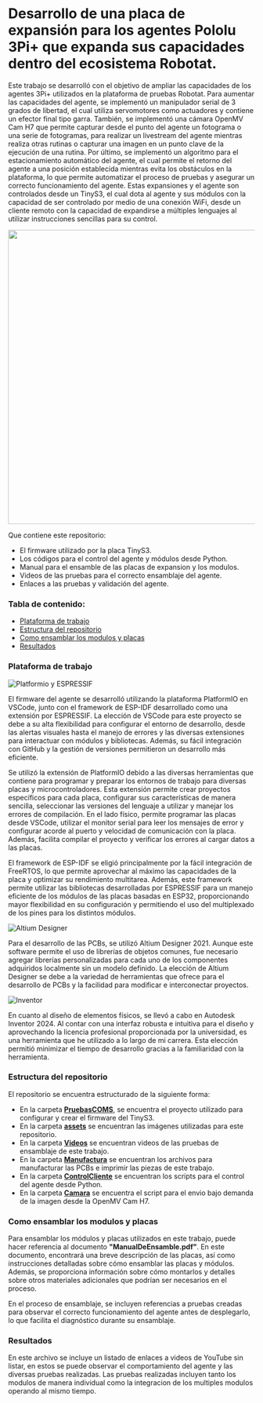 # Desarrollo de una placa de expansión para los agentes Pololu 3Pi+ que expanda sus capacidades dentro del ecosistema Robotat.

Este trabajo se desarrolló con el objetivo de ampliar las capacidades de los agentes 3Pi+ utilizados en la plataforma de pruebas Robotat. Para aumentar las capacidades del agente, se implementó un manipulador serial de 3 grados de libertad, el cual utiliza servomotores como actuadores y contiene un efector final tipo garra. También, se implementó una cámara OpenMV Cam H7 que permite capturar desde el punto del agente un fotograma o una serie de fotogramas, para realizar un livestream del agente mientras realiza otras rutinas o capturar una imagen en un punto clave de la ejecución de una rutina. Por último, se implementó un algoritmo para el estacionamiento automático del agente, el cual permite el retorno del agente a una posición establecida mientras evita los obstáculos en la plataforma, lo que permite automatizar el proceso de pruebas y asegurar un correcto funcionamiento del agente. Estas expansiones y el agente son controlados desde un TinyS3, el cual dota al agente y sus módulos con la capacidad de ser controlado por medio de una conexión WiFi, desde un cliente remoto con la capacidad de expandirse a múltiples lenguajes al utilizar instrucciones sencillas para su control.

<center><img src="https://github.com/JoseLuisA-P/Tesis-ESP32-Pololu/blob/main/assets/TitlePic-PhotoRoom.png-PhotoRoom.png?raw=true" width="600" height="600"/></center>

Que contiene este repositorio:
- El firmware utilizado por la placa TinyS3.
- Los códigos para el control del agente y módulos desde Python.
- Manual para el ensamble de las placas de expansion y los modulos.
- Videos de las pruebas para el correcto ensamblaje del agente.
- Enlaces a las pruebas y validación del agente.

### Tabla de contenido:
- [Plataforma de trabajo](#Plataforma-de-trabajo)
- [Estructura del repositorio](#Estructura-del-repositorio)
- [Como ensamblar los modulos y placas](#Como-ensamblar-los-modulos-y-placas)
- [Resultados](#Resultados)

### Plataforma de trabajo

![Platformio y ESPRESSIF](https://github.com/JoseLuisA-P/Tesis-ESP32-Pololu/blob/main/assets/piolabs-espressif-partnership.png?raw=true)

El firmware del agente se desarrolló utilizando la plataforma PlatformIO en VSCode, junto con el framework de ESP-IDF desarrollado como una extensión por ESPRESSIF. La elección de VSCode para este proyecto se debe a su alta flexibilidad para configurar el entorno de desarrollo, desde las alertas visuales hasta el manejo de errores y las diversas extensiones para interactuar con módulos y bibliotecas. Además, su fácil integración con GitHub y la gestión de versiones permitieron un desarrollo más eficiente.

Se utilizó la extensión de PlatformIO debido a las diversas herramientas que contiene para programar y preparar los entornos de trabajo para diversas placas y microcontroladores. Esta extensión permite crear proyectos específicos para cada placa, configurar sus características de manera sencilla, seleccionar las versiones del lenguaje a utilizar y manejar los errores de compilación. En el lado físico, permite programar las placas desde VSCode, utilizar el monitor serial para leer los mensajes de error y configurar acorde al puerto y velocidad de comunicación con la placa. Además, facilita compilar el proyecto y verificar los errores al cargar datos a las placas.

El framework de ESP-IDF se eligió principalmente por la fácil integración de FreeRTOS, lo que permite aprovechar al máximo las capacidades de la placa y optimizar su rendimiento multitarea. Además, este framework permite utilizar las bibliotecas desarrolladas por ESPRESSIF para un manejo eficiente de los módulos de las placas basadas en ESP32, proporcionando mayor flexibilidad en su configuración y permitiendo el uso del multiplexado de los pines para los distintos módulos.

![Altium Designer](https://raw.githubusercontent.com/JoseLuisA-P/Tesis-ESP32-Pololu/main/assets/18189621-3f7a-435f-8a02-462efb2cec41.avif)

Para el desarrollo de las PCBs, se utilizó Altium Designer 2021. Aunque este software permite el uso de librerías de objetos comunes, fue necesario agregar librerías personalizadas para cada uno de los componentes adquiridos localmente sin un modelo definido. La elección de Altium Designer se debe a la variedad de herramientas que ofrece para el desarrollo de PCBs y la facilidad para modificar e interconectar proyectos.

![Inventor](https://github.com/JoseLuisA-P/Tesis-ESP32-Pololu/blob/main/assets/autodesk-inventor-professiona%C3%B6-1280x720.jpg?raw=true)

En cuanto al diseño de elementos físicos, se llevó a cabo en Autodesk Inventor 2024. Al contar con una interfaz robusta e intuitiva para el diseño y aprovechando la licencia profesional proporcionada por la universidad, es una herramienta que he utilizado a lo largo de mi carrera. Esta elección permitió minimizar el tiempo de desarrollo gracias a la familiaridad con la herramienta.

### Estructura del repositorio

El repositorio se encuentra estructurado de la siguiente forma:
- En la carpeta [**PruebasCOMS**](/PruebasCOMS), se encuentra el proyecto utilizado para configurar y crear el firmware del TinyS3.
- En la carpeta [**assets**](/assets) se encuentran las imágenes utilizadas para este repositorio.
- En la carpeta [**Videos**](/Videos) se encuentran videos de las pruebas de ensamblaje de este trabajo.
- En la carpeta [**Manufactura**](/Manufactura) se encuentran los archivos para manufacturar las PCBs e imprimir las piezas de este trabajo.
- En la carpeta [**ControlCliente**](/ControlCliente) se encuentran los scripts para el control del agente desde Python.
- En la carpeta [**Camara**](/Camara) se encuentra el script para el envio bajo demanda de la imagen desde la OpenMV Cam H7.

### Como ensamblar los modulos y placas

Para ensamblar los módulos y placas utilizados en este trabajo, puede hacer referencia al documento **"ManualDeEnsamble.pdf"**. En este documento, encontrará una breve descripción de las placas, así como instrucciones detalladas sobre cómo ensamblar las placas y módulos. Además, se proporciona información sobre cómo montarlos y detalles sobre otros materiales adicionales que podrían ser necesarios en el proceso.

En el proceso de ensamblaje, se incluyen referencias a pruebas creadas para observar el correcto funcionamiento del agente antes de desplegarlo, lo que facilita el diagnóstico durante su ensamblaje.

### Resultados

En este archivo se incluye un listado de enlaces a videos de YouTube sin listar, en estos se puede observar el comportamiento del agente y las diversas pruebas realizadas. Las pruebas realizadas incluyen tanto los modulos de manera individual como la integracion de los multiples modulos operando al mismo tiempo.
